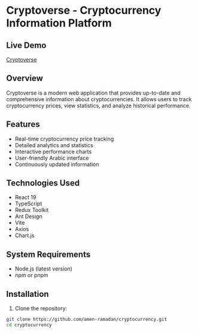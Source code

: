 # Cryptoverse - Cryptocurrency Information Platform

## Live Demo
[Cryptoverse](https://cryptocurrency-ochre.vercel.app/)

## Overview
Cryptoverse is a modern web application that provides up-to-date and comprehensive information about cryptocurrencies. It allows users to track cryptocurrency prices, view statistics, and analyze historical performance.

## Features
- Real-time cryptocurrency price tracking
- Detailed analytics and statistics
- Interactive performance charts
- User-friendly Arabic interface
- Continuously updated information

## Technologies Used
- React 19
- TypeScript
- Redux Toolkit
- Ant Design
- Vite
- Axios
- Chart.js

## System Requirements
- Node.js (latest version)
- npm or pnpm

## Installation
1. Clone the repository:
```bash
git clone https://github.com/amen-ramadan/cryptocurrency.git
cd cryptocurrency